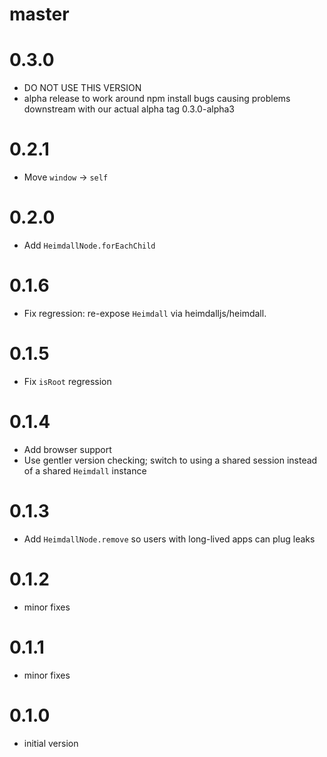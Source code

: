 # master

# 0.3.0

* DO NOT USE THIS VERSION
* alpha release to work around npm install bugs causing problems downstream with
  our actual alpha tag 0.3.0-alpha3

# 0.2.1

* Move `window` -> `self`

# 0.2.0

* Add `HeimdallNode.forEachChild`

# 0.1.6

* Fix regression: re-expose `Heimdall` via heimdalljs/heimdall.

# 0.1.5

* Fix `isRoot` regression

# 0.1.4

* Add browser support
* Use gentler version checking; switch to using a shared session instead of a
  shared `Heimdall` instance

# 0.1.3

* Add `HeimdallNode.remove` so users with long-lived apps can plug leaks

# 0.1.2

* minor fixes

# 0.1.1

* minor fixes

# 0.1.0

* initial version

